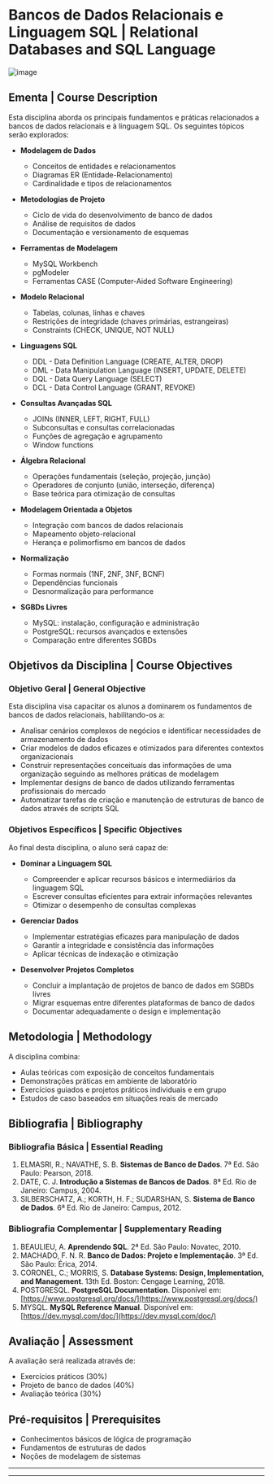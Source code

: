 
# Bancos de Dados Relacionais e Linguagem SQL | Relational Databases and SQL Language

![image](https://github.com/user-attachments/assets/4a078a7f-dbd6-4de5-8df8-0c668aedb82c)



## Ementa | Course Description

Esta disciplina aborda os principais fundamentos e práticas relacionados a bancos de dados relacionais e à linguagem SQL. Os seguintes tópicos serão explorados:

* **Modelagem de Dados**
  * Conceitos de entidades e relacionamentos
  * Diagramas ER (Entidade-Relacionamento)
  * Cardinalidade e tipos de relacionamentos

* **Metodologias de Projeto**
  * Ciclo de vida do desenvolvimento de banco de dados
  * Análise de requisitos de dados
  * Documentação e versionamento de esquemas

* **Ferramentas de Modelagem**
  * MySQL Workbench
  * pgModeler
  * Ferramentas CASE (Computer-Aided Software Engineering)

* **Modelo Relacional**
  * Tabelas, colunas, linhas e chaves
  * Restrições de integridade (chaves primárias, estrangeiras)
  * Constraints (CHECK, UNIQUE, NOT NULL)

* **Linguagens SQL**
  * DDL - Data Definition Language (CREATE, ALTER, DROP)
  * DML - Data Manipulation Language (INSERT, UPDATE, DELETE)
  * DQL - Data Query Language (SELECT)
  * DCL - Data Control Language (GRANT, REVOKE)

* **Consultas Avançadas SQL**
  * JOINs (INNER, LEFT, RIGHT, FULL)
  * Subconsultas e consultas correlacionadas
  * Funções de agregação e agrupamento
  * Window functions

* **Álgebra Relacional**
  * Operações fundamentais (seleção, projeção, junção)
  * Operadores de conjunto (união, interseção, diferença)
  * Base teórica para otimização de consultas

* **Modelagem Orientada a Objetos**
  * Integração com bancos de dados relacionais
  * Mapeamento objeto-relacional
  * Herança e polimorfismo em bancos de dados

* **Normalização**
  * Formas normais (1NF, 2NF, 3NF, BCNF)
  * Dependências funcionais
  * Desnormalização para performance

* **SGBDs Livres**
  * MySQL: instalação, configuração e administração
  * PostgreSQL: recursos avançados e extensões
  * Comparação entre diferentes SGBDs

## Objetivos da Disciplina | Course Objectives

### Objetivo Geral | General Objective

Esta disciplina visa capacitar os alunos a dominarem os fundamentos de bancos de dados relacionais, habilitando-os a:

* Analisar cenários complexos de negócios e identificar necessidades de armazenamento de dados
* Criar modelos de dados eficazes e otimizados para diferentes contextos organizacionais
* Construir representações conceituais das informações de uma organização seguindo as melhores práticas de modelagem
* Implementar designs de banco de dados utilizando ferramentas profissionais do mercado
* Automatizar tarefas de criação e manutenção de estruturas de banco de dados através de scripts SQL

### Objetivos Específicos | Specific Objectives

Ao final desta disciplina, o aluno será capaz de:

* **Dominar a Linguagem SQL**
  * Compreender e aplicar recursos básicos e intermediários da linguagem SQL
  * Escrever consultas eficientes para extrair informações relevantes
  * Otimizar o desempenho de consultas complexas

* **Gerenciar Dados**
  * Implementar estratégias eficazes para manipulação de dados
  * Garantir a integridade e consistência das informações
  * Aplicar técnicas de indexação e otimização

* **Desenvolver Projetos Completos**
  * Concluir a implantação de projetos de banco de dados em SGBDs livres
  * Migrar esquemas entre diferentes plataformas de banco de dados
  * Documentar adequadamente o design e implementação

## Metodologia | Methodology

A disciplina combina:
* Aulas teóricas com exposição de conceitos fundamentais
* Demonstrações práticas em ambiente de laboratório
* Exercícios guiados e projetos práticos individuais e em grupo
* Estudos de caso baseados em situações reais de mercado

## Bibliografia | Bibliography

### Bibliografia Básica | Essential Reading

1. ELMASRI, R.; NAVATHE, S. B. **Sistemas de Banco de Dados**. 7ª Ed. São Paulo: Pearson, 2018.
2. DATE, C. J. **Introdução a Sistemas de Bancos de Dados**. 8ª Ed. Rio de Janeiro: Campus, 2004.
3. SILBERSCHATZ, A.; KORTH, H. F.; SUDARSHAN, S. **Sistema de Banco de Dados**. 6ª Ed. Rio de Janeiro: Campus, 2012.

### Bibliografia Complementar | Supplementary Reading

1. BEAULIEU, A. **Aprendendo SQL**. 2ª Ed. São Paulo: Novatec, 2010.
2. MACHADO, F. N. R. **Banco de Dados: Projeto e Implementação**. 3ª Ed. São Paulo: Érica, 2014.
3. CORONEL, C.; MORRIS, S. **Database Systems: Design, Implementation, and Management**. 13th Ed. Boston: Cengage Learning, 2018.
4. POSTGRESQL. **PostgreSQL Documentation**. Disponível em: [https://www.postgresql.org/docs/](https://www.postgresql.org/docs/)
5. MYSQL. **MySQL Reference Manual**. Disponível em: [https://dev.mysql.com/doc/](https://dev.mysql.com/doc/)

## Avaliação | Assessment

A avaliação será realizada através de:
* Exercícios práticos (30%)
* Projeto de banco de dados (40%)
* Avaliação teórica (30%)

## Pré-requisitos | Prerequisites

* Conhecimentos básicos de lógica de programação
* Fundamentos de estruturas de dados
* Noções de modelagem de sistemas

---



---
